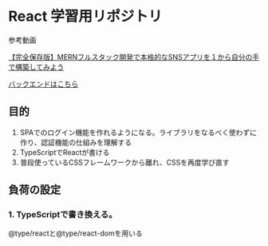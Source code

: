 # React 学習用リポジトリ

参考動画

[【完全保存版】MERNフルスタック開発で本格的なSNSアプリを１から自分の手で構築してみよう](https://www.udemy.com/course/fullstack-mern-project-course/?couponCode=JPLETSLEARNNOW)

[バックエンドはこちら](https://github.com/takokke/real-sns-backend)
## 目的
1. SPAでのログイン機能を作れるようになる。ライブラリをなるべく使わずに作り、認証機能の仕組みを理解する
1. TypeScriptでReactが書ける
1. 普段使っているCSSフレームワークから離れ、CSSを再度学び直す

## 負荷の設定
### 1. TypeScriptで書き換える。
@type/reactと@type/react-domを用いる
